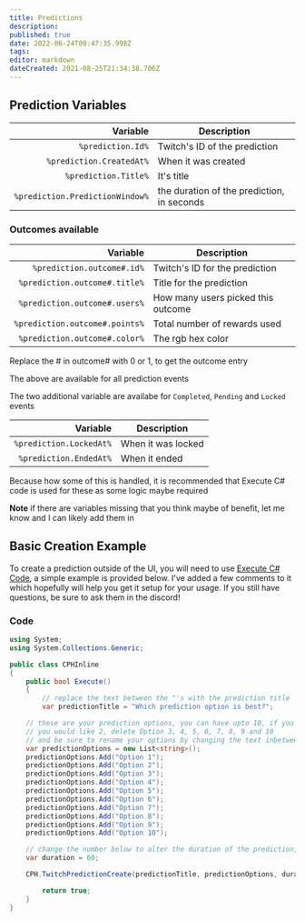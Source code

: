```yaml
---
title: Predictions
description: 
published: true
date: 2022-06-24T00:47:35.998Z
tags: 
editor: markdown
dateCreated: 2021-08-25T21:34:38.706Z
---
```


## Prediction Variables

| Variable | Description |
|      ---:|-------------|
| `%prediction.Id%` | Twitch's ID of the prediction |
| `%prediction.CreatedAt%` | When it was created |
| `%prediction.Title%` | It's title |
| `%prediction.PredictionWindow%` | the duration of the prediction, in seconds |

### Outcomes available

| Variable | Description |
|      ---:|-------------|
| `%prediction.outcome#.id%` | Twitch's ID for the prediction |
| `%prediction.outcome#.title%` | Title for the prediction |
| `%prediction.outcome#.users%` | How many users picked this outcome |
|`%prediction.outcome#.points%` | Total number of rewards used |
| `%prediction.outcome#.color%` | The rgb hex color |

Replace the # in outcome# with 0 or 1, to get the outcome entry

The above are available for all prediction events

The two additional variable are availabe for `Completed`, `Pending` and `Locked` events

| Variable | Description |
|      ---:|-------------|
| `%prediction.LockedAt%` | When it was locked |
| `%prediction.EndedAt%` | When it ended |

Because how some of this is handled, it is recommended that Execute C# code is used for these as some logic maybe required

**Note** if there are variables missing that you think maybe of benefit, let me know and I can likely add them in

## Basic Creation Example

To create a prediction outside of the UI, you will need to use [Execute C# Code](/Sub-Actions/Code/Execute-CSharp-Code), a simple example is provided below.  I've added a few comments to it which hopefully will help you get it setup for your usage.  If you still have questions, be sure to ask them in the discord!

### Code

```csharp
using System;
using System.Collections.Generic;

public class CPHInline
{
	public bool Execute()
	{
		// replace the text between the "'s with the prediction title
		var predictionTitle = "Which prediction option is best?";

    // these are your prediction options, you can have upto 10, if you don't want 10, just delete the lines you don't want, so say
    // you would like 2, delete Option 3, 4, 5, 6, 7, 8, 9 and 10
    // and be sure to rename your options by changing the text inbetween the "'s
    var predictionOptions = new List<string>();
    predictionOptions.Add("Option 1");
    predictionOptions.Add("Option 2");
    predictionOptions.Add("Option 3");
    predictionOptions.Add("Option 4");
    predictionOptions.Add("Option 5");
    predictionOptions.Add("Option 6");
    predictionOptions.Add("Option 7");
    predictionOptions.Add("Option 8");
    predictionOptions.Add("Option 9");
    predictionOptions.Add("Option 10");

    // change the number below to alter the duration of the prediction, it is in seconds
    var duration = 60;

    CPH.TwitchPredictionCreate(predictionTitle, predictionOptions, duration);

		return true;
	}
}
```